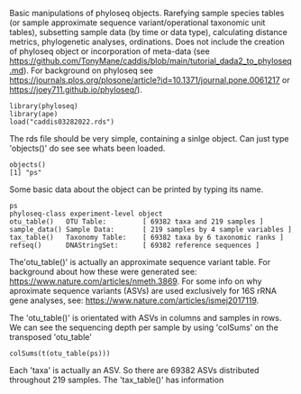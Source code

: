 Basic manipulations of phyloseq objects. Rarefying sample species tables (or sample approximate sequence variant/operational taxonomic unit tables),
subsetting sample data (by time or data type), calculating distance metrics, phylogenetic analyses, ordinations. Does not include the creation of phyloseq
object or incorporation of meta-data (see https://github.com/TonyMane/caddis/blob/main/tutorial_dada2_to_phyloseq.md). For background on phyloseq  see
https://journals.plos.org/plosone/article?id=10.1371/journal.pone.0061217 or https://joey711.github.io/phyloseq/). 

```
library(phyloseq)
library(ape)
load("caddis03282022.rds")
```
The rds file should be very simple, containing a sinlge object. 
Can just type 'objects()' do see see whats been loaded.

```
objects()
[1] "ps"
```
Some basic data about the object can be printed by typing its name.

```
ps
phyloseq-class experiment-level object
otu_table()   OTU Table:         [ 69382 taxa and 219 samples ]
sample_data() Sample Data:       [ 219 samples by 4 sample variables ]
tax_table()   Taxonomy Table:    [ 69382 taxa by 6 taxonomic ranks ]
refseq()      DNAStringSet:      [ 69382 reference sequences ]
```
The'otu_table()' is actually an approximate sequence variant table. For background about how these were generated see: 
https://www.nature.com/articles/nmeth.3869.
For some info on why aproximate sequence variants (ASVs) are used exclusively for 16S rRNA gene analyses, see:
https://www.nature.com/articles/ismej2017119. 

The 'otu_table()' is orientated with ASVs in columns and samples in rows. 
We can see the sequencing depth per sample by using 'colSums' on the transposed 'otu_table'
```
colSums(t(otu_table(ps)))
```

Each 'taxa' is actually an ASV. So there are 69382 ASVs distributed throughout 219 samples. The 'tax_table()' has information 
